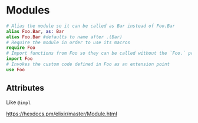 # Modules

```elixir
# Alias the module so it can be called as Bar instead of Foo.Bar
alias Foo.Bar, as: Bar
alias Foo.Bar #defaults to name after .(Bar)
# Require the module in order to use its macros
require Foo
# Import functions from Foo so they can be called without the `Foo.` prefix
import Foo
# Invokes the custom code defined in Foo as an extension point
use Foo
```

## Attributes

Like `@impl`

https://hexdocs.pm/elixir/master/Module.html


